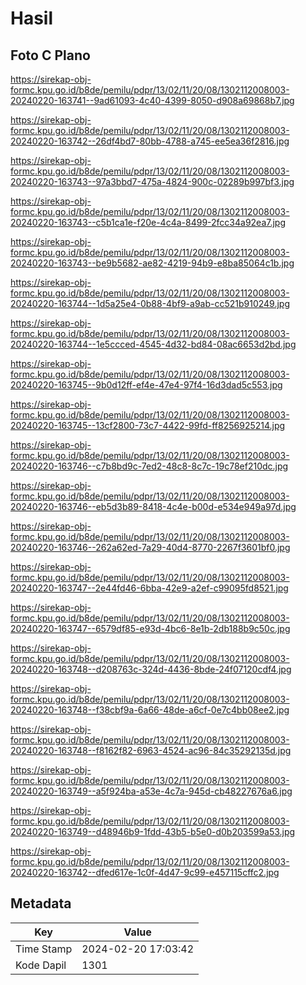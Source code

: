 # Hasil

## Foto C Plano

https://sirekap-obj-formc.kpu.go.id/b8de/pemilu/pdpr/13/02/11/20/08/1302112008003-20240220-163741--9ad61093-4c40-4399-8050-d908a69868b7.jpg

https://sirekap-obj-formc.kpu.go.id/b8de/pemilu/pdpr/13/02/11/20/08/1302112008003-20240220-163742--26df4bd7-80bb-4788-a745-ee5ea36f2816.jpg

https://sirekap-obj-formc.kpu.go.id/b8de/pemilu/pdpr/13/02/11/20/08/1302112008003-20240220-163743--97a3bbd7-475a-4824-900c-02289b997bf3.jpg

https://sirekap-obj-formc.kpu.go.id/b8de/pemilu/pdpr/13/02/11/20/08/1302112008003-20240220-163743--c5b1ca1e-f20e-4c4a-8499-2fcc34a92ea7.jpg

https://sirekap-obj-formc.kpu.go.id/b8de/pemilu/pdpr/13/02/11/20/08/1302112008003-20240220-163743--be9b5682-ae82-4219-94b9-e8ba85064c1b.jpg

https://sirekap-obj-formc.kpu.go.id/b8de/pemilu/pdpr/13/02/11/20/08/1302112008003-20240220-163744--1d5a25e4-0b88-4bf9-a9ab-cc521b910249.jpg

https://sirekap-obj-formc.kpu.go.id/b8de/pemilu/pdpr/13/02/11/20/08/1302112008003-20240220-163744--1e5ccced-4545-4d32-bd84-08ac6653d2bd.jpg

https://sirekap-obj-formc.kpu.go.id/b8de/pemilu/pdpr/13/02/11/20/08/1302112008003-20240220-163745--9b0d12ff-ef4e-47e4-97f4-16d3dad5c553.jpg

https://sirekap-obj-formc.kpu.go.id/b8de/pemilu/pdpr/13/02/11/20/08/1302112008003-20240220-163745--13cf2800-73c7-4422-99fd-ff8256925214.jpg

https://sirekap-obj-formc.kpu.go.id/b8de/pemilu/pdpr/13/02/11/20/08/1302112008003-20240220-163746--c7b8bd9c-7ed2-48c8-8c7c-19c78ef210dc.jpg

https://sirekap-obj-formc.kpu.go.id/b8de/pemilu/pdpr/13/02/11/20/08/1302112008003-20240220-163746--eb5d3b89-8418-4c4e-b00d-e534e949a97d.jpg

https://sirekap-obj-formc.kpu.go.id/b8de/pemilu/pdpr/13/02/11/20/08/1302112008003-20240220-163746--262a62ed-7a29-40d4-8770-2267f3601bf0.jpg

https://sirekap-obj-formc.kpu.go.id/b8de/pemilu/pdpr/13/02/11/20/08/1302112008003-20240220-163747--2e44fd46-6bba-42e9-a2ef-c99095fd8521.jpg

https://sirekap-obj-formc.kpu.go.id/b8de/pemilu/pdpr/13/02/11/20/08/1302112008003-20240220-163747--6579df85-e93d-4bc6-8e1b-2db188b9c50c.jpg

https://sirekap-obj-formc.kpu.go.id/b8de/pemilu/pdpr/13/02/11/20/08/1302112008003-20240220-163748--d208763c-324d-4436-8bde-24f07120cdf4.jpg

https://sirekap-obj-formc.kpu.go.id/b8de/pemilu/pdpr/13/02/11/20/08/1302112008003-20240220-163748--f38cbf9a-6a66-48de-a6cf-0e7c4bb08ee2.jpg

https://sirekap-obj-formc.kpu.go.id/b8de/pemilu/pdpr/13/02/11/20/08/1302112008003-20240220-163748--f8162f82-6963-4524-ac96-84c35292135d.jpg

https://sirekap-obj-formc.kpu.go.id/b8de/pemilu/pdpr/13/02/11/20/08/1302112008003-20240220-163749--a5f924ba-a53e-4c7a-945d-cb48227676a6.jpg

https://sirekap-obj-formc.kpu.go.id/b8de/pemilu/pdpr/13/02/11/20/08/1302112008003-20240220-163749--d48946b9-1fdd-43b5-b5e0-d0b203599a53.jpg

https://sirekap-obj-formc.kpu.go.id/b8de/pemilu/pdpr/13/02/11/20/08/1302112008003-20240220-163742--dfed617e-1c0f-4d47-9c99-e457115cffc2.jpg


## Metadata

| Key        | Value               |
| ---------- | ------------------- |
| Time Stamp | 2024-02-20 17:03:42 |
| Kode Dapil | 1301                |



